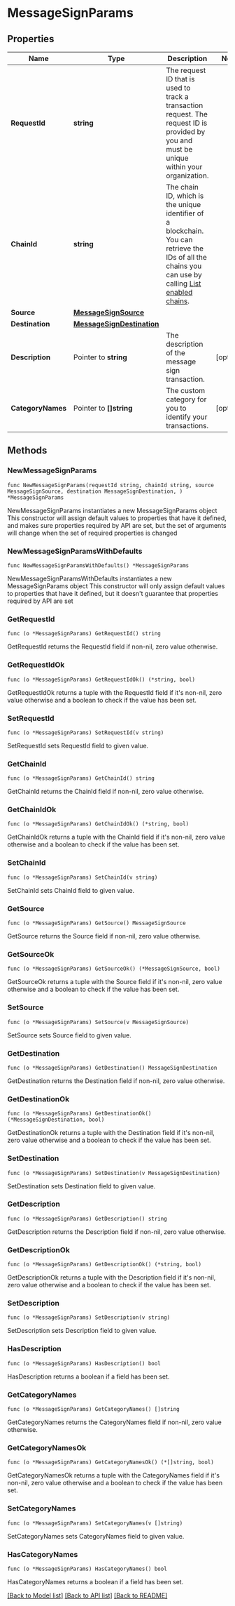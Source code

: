 # MessageSignParams

## Properties

Name | Type | Description | Notes
------------ | ------------- | ------------- | -------------
**RequestId** | **string** | The request ID that is used to track a transaction request. The request ID is provided by you and must be unique within your organization. | 
**ChainId** | **string** | The chain ID, which is the unique identifier of a blockchain. You can retrieve the IDs of all the chains you can use by calling [List enabled chains](/v2/api-references/wallets/list-enabled-chains). | 
**Source** | [**MessageSignSource**](MessageSignSource.md) |  | 
**Destination** | [**MessageSignDestination**](MessageSignDestination.md) |  | 
**Description** | Pointer to **string** | The description of the message sign transaction. | [optional] 
**CategoryNames** | Pointer to **[]string** | The custom category for you to identify your transactions. | [optional] 

## Methods

### NewMessageSignParams

`func NewMessageSignParams(requestId string, chainId string, source MessageSignSource, destination MessageSignDestination, ) *MessageSignParams`

NewMessageSignParams instantiates a new MessageSignParams object
This constructor will assign default values to properties that have it defined,
and makes sure properties required by API are set, but the set of arguments
will change when the set of required properties is changed

### NewMessageSignParamsWithDefaults

`func NewMessageSignParamsWithDefaults() *MessageSignParams`

NewMessageSignParamsWithDefaults instantiates a new MessageSignParams object
This constructor will only assign default values to properties that have it defined,
but it doesn't guarantee that properties required by API are set

### GetRequestId

`func (o *MessageSignParams) GetRequestId() string`

GetRequestId returns the RequestId field if non-nil, zero value otherwise.

### GetRequestIdOk

`func (o *MessageSignParams) GetRequestIdOk() (*string, bool)`

GetRequestIdOk returns a tuple with the RequestId field if it's non-nil, zero value otherwise
and a boolean to check if the value has been set.

### SetRequestId

`func (o *MessageSignParams) SetRequestId(v string)`

SetRequestId sets RequestId field to given value.


### GetChainId

`func (o *MessageSignParams) GetChainId() string`

GetChainId returns the ChainId field if non-nil, zero value otherwise.

### GetChainIdOk

`func (o *MessageSignParams) GetChainIdOk() (*string, bool)`

GetChainIdOk returns a tuple with the ChainId field if it's non-nil, zero value otherwise
and a boolean to check if the value has been set.

### SetChainId

`func (o *MessageSignParams) SetChainId(v string)`

SetChainId sets ChainId field to given value.


### GetSource

`func (o *MessageSignParams) GetSource() MessageSignSource`

GetSource returns the Source field if non-nil, zero value otherwise.

### GetSourceOk

`func (o *MessageSignParams) GetSourceOk() (*MessageSignSource, bool)`

GetSourceOk returns a tuple with the Source field if it's non-nil, zero value otherwise
and a boolean to check if the value has been set.

### SetSource

`func (o *MessageSignParams) SetSource(v MessageSignSource)`

SetSource sets Source field to given value.


### GetDestination

`func (o *MessageSignParams) GetDestination() MessageSignDestination`

GetDestination returns the Destination field if non-nil, zero value otherwise.

### GetDestinationOk

`func (o *MessageSignParams) GetDestinationOk() (*MessageSignDestination, bool)`

GetDestinationOk returns a tuple with the Destination field if it's non-nil, zero value otherwise
and a boolean to check if the value has been set.

### SetDestination

`func (o *MessageSignParams) SetDestination(v MessageSignDestination)`

SetDestination sets Destination field to given value.


### GetDescription

`func (o *MessageSignParams) GetDescription() string`

GetDescription returns the Description field if non-nil, zero value otherwise.

### GetDescriptionOk

`func (o *MessageSignParams) GetDescriptionOk() (*string, bool)`

GetDescriptionOk returns a tuple with the Description field if it's non-nil, zero value otherwise
and a boolean to check if the value has been set.

### SetDescription

`func (o *MessageSignParams) SetDescription(v string)`

SetDescription sets Description field to given value.

### HasDescription

`func (o *MessageSignParams) HasDescription() bool`

HasDescription returns a boolean if a field has been set.

### GetCategoryNames

`func (o *MessageSignParams) GetCategoryNames() []string`

GetCategoryNames returns the CategoryNames field if non-nil, zero value otherwise.

### GetCategoryNamesOk

`func (o *MessageSignParams) GetCategoryNamesOk() (*[]string, bool)`

GetCategoryNamesOk returns a tuple with the CategoryNames field if it's non-nil, zero value otherwise
and a boolean to check if the value has been set.

### SetCategoryNames

`func (o *MessageSignParams) SetCategoryNames(v []string)`

SetCategoryNames sets CategoryNames field to given value.

### HasCategoryNames

`func (o *MessageSignParams) HasCategoryNames() bool`

HasCategoryNames returns a boolean if a field has been set.


[[Back to Model list]](../README.md#documentation-for-models) [[Back to API list]](../README.md#documentation-for-api-endpoints) [[Back to README]](../README.md)


